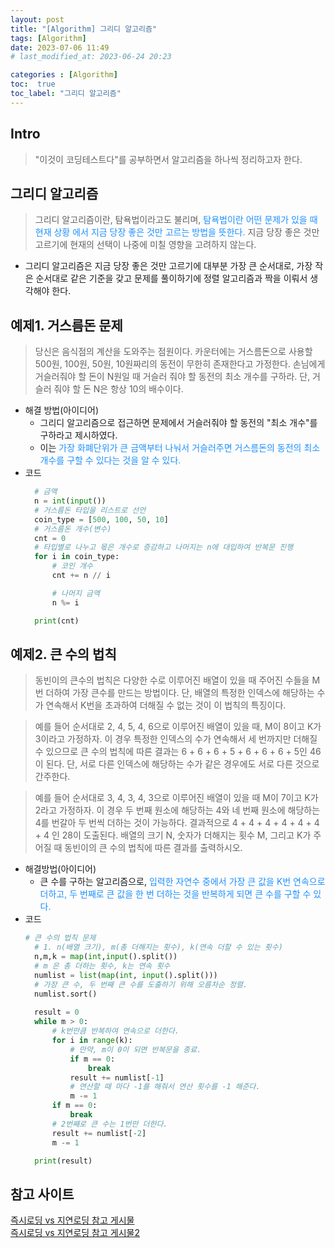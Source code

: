 ```yaml
---
layout: post
title: "[Algorithm] 그리디 알고리즘"
tags: [Algorithm]
date: 2023-07-06 11:49
# last_modified_at: 2023-06-24 20:23

categories : [Algorithm]
toc:  true
toc_label: "그리디 알고리즘"
---
```


## Intro
> "이것이 코딩테스트다"를 공부하면서 알고리즘을 하나씩 정리하고자 한다.

## 그리디 알고리즘
> 그리디 알고리즘이란, 탐욕법이라고도 불리며, <span style ="color:#1E90FF">탐욕법이란 어떤 문제가 있을 때 현재 상황   에서 지금 당장 좋은 것만 고르는 방법을 뜻한다.</span> 지금 당장 좋은 것만 고르기에 현재의 선택이 나중에 미칠 영향을 고려하지 않는다.

- 그리디 알고리즘은 지금 당장 좋은 것만 고르기에 대부분 가장 큰 순서대로, 가장 작은 순서대로 같은 기준을 갖고 문제를 풀이하기에 정렬 알고리즘과 짝을 이뤄서 생각해야 한다.

## 예제1. 거스름돈 문제
> 당신은 음식점의 계산을 도와주는 점원이다. 카운터에는 거스름돈으로 사용할 500원, 100원, 50원, 10원짜리의 동전이 무한히 존재한다고 가정한다. 손님에게 거슬러줘야 할 돈이 N원일 때 거슬러 줘야 할 동전의 최소 개수를 구하라. 단, 거슬러 줘야 할 돈 N은 항상 10의 배수이다.

- 해결 방법(아이디어)
  - 그리디 알고리즘으로 접근하면 문제에서 거슬러줘야 할 동전의 "최소 개수"를 구하라고 제시하였다.
  - 이는 <span style ="color:#1E90FF">가장 화폐단위가 큰 금액부터 나눠서 거슬러주면 거스름돈의 동전의 최소 개수를 구할 수 있다는 것을 알 수 있다.</span>
- 코드
  ```python
    # 금액
    n = int(input())
    # 거스름돈 타입을 리스트로 선언
    coin_type = [500, 100, 50, 10]
    # 거스름돈 개수(변수)
    cnt = 0
    # 타입별로 나누고 몫은 개수로 증감하고 나머지는 n에 대입하여 반복문 진행
    for i in coin_type:
        # 코인 개수
        cnt += n // i

        # 나머지 금액
        n %= i

    print(cnt)
  ```


## 예제2. 큰 수의 법칙
> 동빈이의 큰수의 법칙은 다양한 수로 이루어진 배열이 있을 때 주어진 수들을 M번 더하여 가장 큰수를 만드는 방법이다. 단, 배열의 특정한 인덱스에 해당하는 수가 연속해서 K번을 초과하여 더해질 수 없는 것이 이 법칙의 특징이다.

> 예를 들어 순서대로 2, 4, 5, 4, 6으로 이루어진 배열이 있을 때, M이 8이고 K가 3이라고 가정하자. 이 경우 특정한 인덱스의 수가 연속해서 세 번까지만 더해질 수 있으므로 큰 수의 법칙에 따른 결과는 6 + 6 + 6 + 5 + 6 + 6 + 6 + 5인 46이 된다. 단, 서로 다른 인덱스에 해당하는 수가 같은 경우에도 서로 다른 것으로 간주한다.

> 예를 들어 순서대로 3, 4, 3, 4, 3으로 이루어진 배열이 있을 때 M이 7이고 K가 2라고 가정하자. 이 경우 두 번째 원소에 해당하는 4와 네 번째 원소에 해당하는 4를 번갈아 두 번씩 더하는 것이 가능하다. 결과적으로 4 + 4 + 4 + 4 + 4 + 4 + 4 인 28이 도출된다. 배열의 크기 N, 숫자가 더해지는 횟수 M, 그리고 K가 주어질 때 동빈이의 큰 수의 법칙에 따른 결과를 출력하시오.

- 해결방법(아이디어)
  - 큰 수를 구하는 알고리즘으로, <span style ="color:#1E90FF">입력한 자연수 중에서 가장 큰 값을 K번 연속으로 더하고, 두 번째로 큰 값을 한 번 더하는 것을 반복하게 되면 큰 수를 구할 수 있다.</span>
- 코드
  ```python
  # 큰 수의 법칙 문제
    # 1. n(배열 크기), m(총 더해지는 횟수), k(연속 더할 수 있는 횟수)
    n,m,k = map(int,input().split())
    # m 은 총 더하는 횟수, k는 연속 횟수
    numlist = list(map(int, input().split()))
    # 가장 큰 수, 두 번째 큰 수를 도출하기 위해 오름차순 정렬.
    numlist.sort()
    
    result = 0
    while m > 0:
        # k번만큼 반복하여 연속으로 더한다.
        for i in range(k):
            # 만약, m이 0이 되면 반복문을 종료.
            if m == 0:
                break
            result += numlist[-1]
            # 연산할 때 마다 -1를 해줘서 연산 횟수를 -1 해준다.
            m -= 1
        if m == 0:
            break
        # 2번째로 큰 수는 1번만 더한다.
        result += numlist[-2]
        m -= 1

    print(result)
  ```




## 참고 사이트
[즉시로딩 vs 지연로딩 참고 게시물](https://velog.io/@jin0849/JPA-%EC%A6%89%EC%8B%9C%EB%A1%9C%EB%94%A9EAGER%EA%B3%BC-%EC%A7%80%EC%97%B0%EB%A1%9C%EB%94%A9LAZY)<br>
[즉시로딩 vs 지연로딩 참고 게시물2](https://thalals.tistory.com/290)<br>


